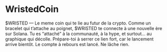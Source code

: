 # WristedCoin
$WRISTED — Le meme coin qui te lie au futur de la crypto.  Comme un bracelet qui t’attache au poignet, $WRISTED te connecte à une nouvelle ère sur Solana. Tu es “attaché” à la communauté, à la hype, et surtout… au graphique qui décolle. Prépare-toi à serrer ce lien fort, car le lancement arrive bientôt. Le compte à rebours est lancé. Ne lâche rien.
